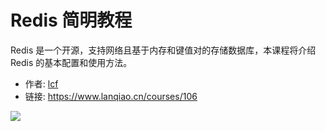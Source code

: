 # Redis 简明教程

Redis 是一个开源，支持网络且基于内存和键值对的存储数据库，本课程将介绍 Redis 的基本配置和使用方法。

- 作者: [lcf](https://www.lanqiao.cn/users/42227/)
- 链接: https://www.lanqiao.cn/courses/106

![](https://dn-simplecloud.shiyanlou.com/ncn106.jpg)
